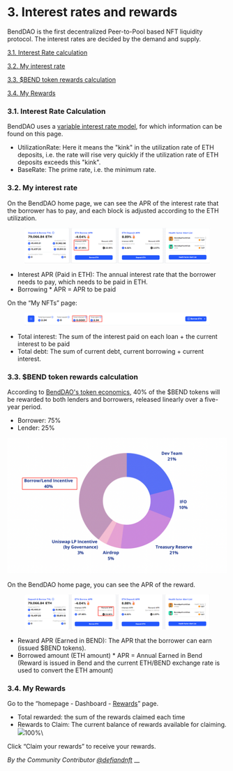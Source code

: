 # 3. Interest rates and rewards

BendDAO is the first decentralized Peer-to-Pool based NFT liquidity protocol. The interest rates are decided by the demand and supply.

[3.1. Interest Rate calculation](3.-interest-rates-and-rewards.md#3.1.-interest-rate-calculation)

[3.2. My interest rate](3.-interest-rates-and-rewards.md#3.2.-my-interest-rate)

[3.3. $BEND token rewards calculation](3.-interest-rates-and-rewards.md#3.3.-usdbend-token-reward-calculation)

[3.4. My Rewards](3.-interest-rates-and-rewards.md#3.4.-my-rewards)

### 3.1. Interest Rate Calculation

BendDAO uses a [variable interest rate model](https://docs.benddao.xyz/portal/lending-protocol/interest-model), for which information can be found on this page.

* UtilizationRate: Here it means the "kink" in the utilization rate of ETH deposits, i.e. the rate will rise very quickly if the utilization rate of ETH deposits exceeds this "kink".
* BaseRate: The prime rate, i.e. the minimum rate.

### 3.2. My interest rate

On the BendDAO home page, we can see the APR of the interest rate that the borrower has to pay, and each block is adjusted according to the ETH utilization.

<figure><img src="../../.gitbook/assets/image (1).png" alt=""><figcaption></figcaption></figure>

* Interest APR (Paid in ETH): The annual interest rate that the borrower needs to pay, which needs to be paid in ETH.
* Borrowing \* APR = APR to be paid

On the “My NFTs” page:

<figure><img src="../../.gitbook/assets/image (4).png" alt=""><figcaption></figcaption></figure>

* Total interest: The sum of the interest paid on each loan + the current interest to be paid
* Total debt: The sum of current debt, current borrowing + current interest.

### 3.3. $BEND token rewards calculation

According to [BendDAO's token economics](../../governance/bendenomics.md), 40% of the $BEND tokens will be rewarded to both lenders and borrowers, released linearly over a five-year period.&#x20;

* Borrower: 75%
* Lender: 25%

![](<../../.gitbook/assets/image (3).png>)

On the BendDAO home page, you can see the APR of the reward.

<figure><img src="../../.gitbook/assets/image (16).png" alt=""><figcaption></figcaption></figure>

* Reward APR (Earned in BEND): The APR that the borrower can earn (issued $BEND tokens).
* Borrowed amount (ETH amount) \* APR = Annual Earned in Bend (Reward is issued in Bend and the current ETH/BEND exchange rate is used to convert the ETH amount)

### 3.4. My Rewards

Go to the “homepage - Dashboard - [Rewards](https://www.benddao.xyz/dashboard/rewards)” page.

* Total rewarded: the sum of the rewards claimed each time
* Rewards to Claim: The current balance of rewards available for claiming.\
  ![](https://www.notion.so/image/https%3A%2F%2Fs3-us-west-2.amazonaws.com%2Fsecure.notion-static.com%2Fd0662949-63ad-4e6a-a9ef-8d601935487c%2FUntitled.png?table=block\&id=5c1ef99f-5e11-4b18-869d-f87b153390a5\&spaceId=a1033669-41d2-4e3c-9d60-731dd2e40f21\&width=2000\&userId=9e4f179f-cfac-4753-8264-dfed35a635e9\&cache=v2)100%\


Click “Claim your rewards” to receive your rewards.



_By the Community Contributor_ [_@defiandnft_](https://twitter.com/defiandnft) __&#x20;
